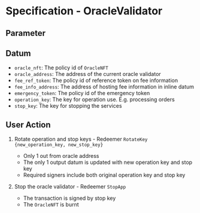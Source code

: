 # Specification - OracleValidator

## Parameter

## Datum

- `oracle_nft`: The policy id of `OracleNFT`
- `oracle_address`: The address of the current oracle validator
- `fee_ref_token`: The policy id of reference token on fee information
- `fee_info_address`: The address of hosting fee information in inline datum
- `emergency_token`: The policy id of the emergency token
- `operation_key`: The key for operation use. E.g. processing orders
- `stop_key`: The key for stopping the services

## User Action

1. Rotate operation and stop keys - Redeemer `RotateKey {new_operation_key, new_stop_key}`

   - Only 1 out from oracle address
   - The only 1 output datum is updated with new operation key and stop key
   - Required signers include both original operation key and stop key

2. Stop the oracle validator - Redeemer `StopApp`

   - The transaction is signed by stop key
   - The `OracleNFT` is burnt
